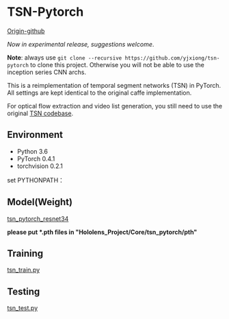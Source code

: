 # TSN-Pytorch

[Origin-github](https://github.com/yjxiong/tsn-pytorch)

*Now in experimental release, suggestions welcome*.

**Note**: always use `git clone --recursive https://github.com/yjxiong/tsn-pytorch` to clone this project. 
Otherwise you will not be able to use the inception series CNN archs. 

This is a reimplementation of temporal segment networks (TSN) in PyTorch. All settings are kept identical to the original caffe implementation.

For optical flow extraction and video list generation, you still need to use the original [TSN codebase](https://github.com/yjxiong/temporal-segment-networks).

## Environment

- Python 3.6
- PyTorch 0.4.1
- torchvision 0.2.1

set PYTHONPATH：  


## Model(Weight)

[tsn_pytorch_resnet34](https://drive.google.com/drive/folders/11U1j7s2lO1tn2PxR40CGzIxBo9B9Xwpe?usp=sharing)

**please put \*.pth files in "Hololens_Project/Core/tsn_pytorch/pth"**

## Training

[tsn_train.py](tsn_train.py)

## Testing

[tsn_test.py](tsn_test.py)
